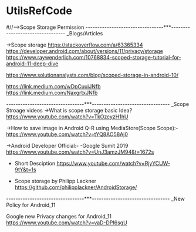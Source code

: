 # UtilsRefCode


#//-->Scope Storage Permission
---------------------------------***---------------------------------
							_Blogs/Articles

->Scope storage
https://stackoverflow.com/a/63365334
https://developer.android.com/about/versions/11/privacy/storage
https://www.raywenderlich.com/10768834-scoped-storage-tutorial-for-android-11-deep-dive

https://www.solutionanalysts.com/blog/scoped-storage-in-android-10/

https://link.medium.com/wDpCuuiJNfb
https://link.medium.com/NaxgrtxJNfb

---------------------------------***---------------------------------
						_Scope Stroage videos
->What is scope storage basic Idea?
https://www.youtube.com/watch?v=TkOzcyzH1hU

->How to save image in Android Q-R using MediaStore(Scope Scope):-
https://www.youtube.com/watch?v=tYQ8AO58Aj0

->Android Developer Official:-
-Google Sumit 2019
https://www.youtube.com/watch?v=UnJ3amzJM94&t=1672s 	
- Short Desciption
https://www.youtube.com/watch?v=RjyYCUW-9tY&t=1s

- Scope storage by Philipp Lackner
https://github.com/philipplackner/AndroidStorage/

---------------------------------***---------------------------------
							_New Policy for Android_11
							
Google new Privacy changes for Android_11
https://www.youtube.com/watch?v=vaD-DPI6sgU
